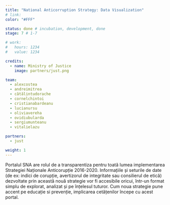 ```yaml
---
title: "National Anticorruption Strategy: Data Visualization"
# link: 
color: "#FFF"

status: done # incubation, development, done
stage: 7 # 1-7

# work:
#   hours: 1234
#   value: 1234

credits:
  - name: Ministry of Justice
    image: partners/just.png

team:
  - alexcostea
  - andreimitrea
  - cătălintudorache
  - cornelchintoi
  - cristianabardeanu
  - lucianursu
  - oliviavereha
  - ovidiubularda
  - sergiumunteanu
  - vitalielazu

partners:
  - just

weight: 1
---
```

Portalul SNA are rolul de a transparentiza pentru toată lumea implementarea Strategiei Naționale Anticorupție 2016-2020. Informațiile și seturile de date (de ex: indici de corupție, avertizorul de integritate sau consilierul de etică) dezvoltate prin această nouă strategie vor fi accesibile oricui, într-un format simplu de explorat, analizat și pe înțelesul tuturor. Cum noua strategie pune accent pe educație si prevenție, implicarea cetățenilor începe cu acest portal.
